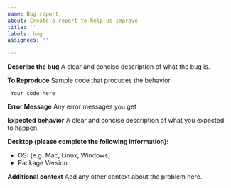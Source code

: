 ```yaml
---
name: Bug report
about: Create a report to help us improve
title: ''
labels: bug
assignees: ''

---
```


**Describe the bug**
A clear and concise description of what the bug is.

**To Reproduce**
Sample code that produces the behavior
```
 Your code here
```

**Error Message**
Any error messages you get

**Expected behavior**
A clear and concise description of what you expected to happen.

**Desktop (please complete the following information):**
 - OS: [e.g. Mac, Linux, Windows]
 - Package Version

**Additional context**
Add any other context about the problem here.
